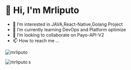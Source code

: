 # 👋 Hi, I'm Mrliputo
- 👀 I’m interested in JAVA,React-Native,Golang Project
- 🌱 I’m currently learning DevOps and Platform optimize
- 💞️ I’m looking to collaborate on Payo-API-V2
- 📫 How to reach me ...


 

 
 
<p><img src="https://github-readme-stats.vercel.app/api?username=mrliputo&show_icons=true&theme=nightowl&locale=en" alt="mrliputo" /></p>

<p><img align="left" src="https://github-readme-stats.vercel.app/api/top-langs?username=mrliputo&show_icons=true&locale=en&layout=compact&theme=nightowl" alt="mrliputo" /></p>

<!---
mrliputo/mrliputo is a ✨ special ✨ repository because its `README.md` (this file) appears on your GitHub profile.
You can click the Preview link to take a look at your changes.
--->
s
